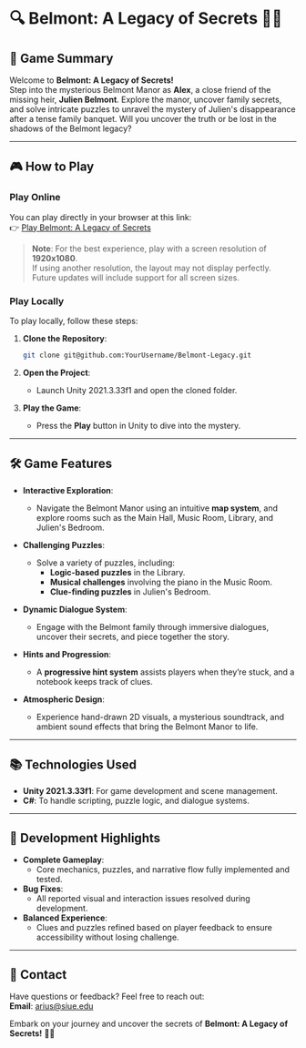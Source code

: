 # 🔍 Belmont: A Legacy of Secrets 🕵️‍♂️

## 📜 **Game Summary**

Welcome to **Belmont: A Legacy of Secrets!**  
Step into the mysterious Belmont Manor as **Alex**, a close friend of the missing heir, **Julien Belmont**. Explore the manor, uncover family secrets, and solve intricate puzzles to unravel the mystery of Julien's disappearance after a tense family banquet. Will you uncover the truth or be lost in the shadows of the Belmont legacy?  

---

## 🎮 **How to Play**

### Play Online  
You can play directly in your browser at this link:  
👉 [Play Belmont: A Legacy of Secrets](https://amandine2002.github.io/Belmont_Story/)  

> **Note**: For the best experience, play with a screen resolution of **1920x1080**.  
> If using another resolution, the layout may not display perfectly. Future updates will include support for all screen sizes.  

### Play Locally  
To play locally, follow these steps:  

1. **Clone the Repository**:

    ```bash
    git clone git@github.com:YourUsername/Belmont-Legacy.git
    ```

2. **Open the Project**:
    - Launch Unity 2021.3.33f1 and open the cloned folder.

3. **Play the Game**:
    - Press the **Play** button in Unity to dive into the mystery.

---

## 🛠️ **Game Features**

- **Interactive Exploration**:
  - Navigate the Belmont Manor using an intuitive **map system**, and explore rooms such as the Main Hall, Music Room, Library, and Julien's Bedroom.
  
- **Challenging Puzzles**:
  - Solve a variety of puzzles, including:
    - **Logic-based puzzles** in the Library.
    - **Musical challenges** involving the piano in the Music Room.
    - **Clue-finding puzzles** in Julien's Bedroom.

- **Dynamic Dialogue System**:
  - Engage with the Belmont family through immersive dialogues, uncover their secrets, and piece together the story.

- **Hints and Progression**:
  - A **progressive hint system** assists players when they’re stuck, and a notebook keeps track of clues.

- **Atmospheric Design**:
  - Experience hand-drawn 2D visuals, a mysterious soundtrack, and ambient sound effects that bring the Belmont Manor to life.

---

## 📚 **Technologies Used**

- **Unity 2021.3.33f1**: For game development and scene management.
- **C#**: To handle scripting, puzzle logic, and dialogue systems.

---

## 🚀 **Development Highlights**

- **Complete Gameplay**:
  - Core mechanics, puzzles, and narrative flow fully implemented and tested.
- **Bug Fixes**:
  - All reported visual and interaction issues resolved during development.
- **Balanced Experience**:
  - Clues and puzzles refined based on player feedback to ensure accessibility without losing challenge.

---

## 📧 **Contact**

Have questions or feedback? Feel free to reach out:  
**Email**: arius@siue.edu  

Embark on your journey and uncover the secrets of **Belmont: A Legacy of Secrets!** 🕵️‍♀️  
